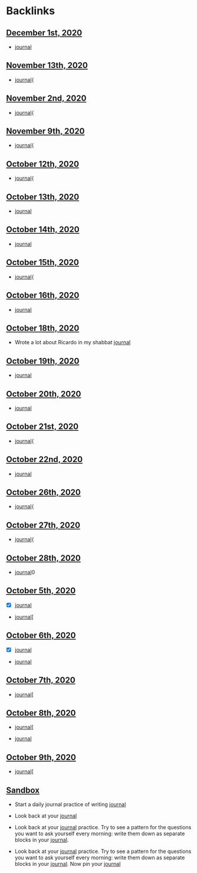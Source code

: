 
# Backlinks
## [December 1st, 2020](<December 1st, 2020.md>)
- [journal](<journal.md>)

## [November 13th, 2020](<November 13th, 2020.md>)
- [journal](<journal.md>){

## [November 2nd, 2020](<November 2nd, 2020.md>)
- [journal](<journal.md>){

## [November 9th, 2020](<November 9th, 2020.md>)
- [journal](<journal.md>){

## [October 12th, 2020](<October 12th, 2020.md>)
- [journal](<journal.md>){

## [October 13th, 2020](<October 13th, 2020.md>)
- [journal](<journal.md>)

## [October 14th, 2020](<October 14th, 2020.md>)
- [journal](<journal.md>)

## [October 15th, 2020](<October 15th, 2020.md>)
- [journal](<journal.md>){

## [October 16th, 2020](<October 16th, 2020.md>)
- [journal](<journal.md>)

## [October 18th, 2020](<October 18th, 2020.md>)
- Wrote a lot about Ricardo in my shabbat [journal](<journal.md>)

## [October 19th, 2020](<October 19th, 2020.md>)
- [journal](<journal.md>)

## [October 20th, 2020](<October 20th, 2020.md>)
- [journal](<journal.md>)

## [October 21st, 2020](<October 21st, 2020.md>)
- [journal](<journal.md>){

## [October 22nd, 2020](<October 22nd, 2020.md>)
- [journal](<journal.md>)

## [October 26th, 2020](<October 26th, 2020.md>)
- [journal](<journal.md>){

## [October 27th, 2020](<October 27th, 2020.md>)
- [journal](<journal.md>){

## [October 28th, 2020](<October 28th, 2020.md>)
- [journal](<journal.md>)0

## [October 5th, 2020](<October 5th, 2020.md>)
- [x] [journal](<journal.md>)

- [journal](<journal.md>)[

## [October 6th, 2020](<October 6th, 2020.md>)
- [x] [journal](<journal.md>)

- [journal](<journal.md>)

## [October 7th, 2020](<October 7th, 2020.md>)
- [journal](<journal.md>)[

## [October 8th, 2020](<October 8th, 2020.md>)
- [journal](<journal.md>)[

- [journal](<journal.md>)

## [October 9th, 2020](<October 9th, 2020.md>)
- [journal](<journal.md>)[

## [Sandbox](<Sandbox.md>)
- Start a daily journal practice of writing [journal](<journal.md>)

- Look back at your [journal](<journal.md>)

- Look back at your [journal](<journal.md>) practice. Try to see a pattern for the questions you want to ask yourself every morning: write them down as separate blocks in your [journal](<journal.md>).

- Look back at your [journal](<journal.md>) practice. Try to see a pattern for the questions you want to ask yourself every morning: write them down as separate blocks in your [journal](<journal.md>). Now pin your [journal](<journal.md>)

